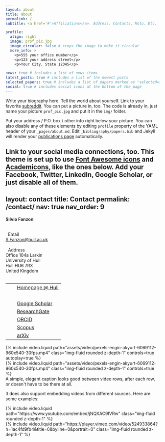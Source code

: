 ```yaml
---
layout: about
title: about
permalink: /
subtitle: <a href='#'>Affiliations</a>. Address. Contacts. Moto. Etc.

profile:
  align: right
  image: prof_pic.jpg
  image_circular: false # crops the image to make it circular
  more_info: >
    <p>555 your office number</p>
    <p>123 your address street</p>
    <p>Your City, State 12345</p>

news: true # includes a list of news items
latest_posts: true # includes a list of the newest posts
selected_papers: true # includes a list of papers marked as "selected={true}"
social: true # includes social icons at the bottom of the page
---
```


Write your biography here. Tell the world about yourself. Link to your favorite [subreddit](http://reddit.com). You can put a picture in, too. The code is already in, just name your picture `prof_pic.jpg` and put it in the `img/` folder.

Put your address / P.O. box / other info right below your picture. You can also disable any of these elements by editing `profile` property of the YAML header of your `_pages/about.md`. Edit `_bibliography/papers.bib` and Jekyll will render your [publications page](/al-folio/publications/) automatically.

Link to your social media connections, too. This theme is set up to use [Font Awesome icons](https://fontawesome.com/) and [Academicons](https://jpswalsh.github.io/academicons/), like the ones below. Add your Facebook, Twitter, LinkedIn, Google Scholar, or just disable all of them.
---
layout: contact
title: Contact
permalink: /contact/
nav: true
nav_order: 9
---

<div>
    <h4 style="margin-bottom: 2rem;"><b>Silvio Fanzon</b></h4>
      <i class="fas fa-envelope" style="font-size: 1.3em;"></i> &nbsp;
      Email
      <br>
      <a href = "mailto: S.Fanzon@hull.ac.uk">S.Fanzon@hull.ac.uk</a>
      <br style="line-height: 1.5rem;"/>
      &nbsp;
      <br>    
      <i class="fas fa-map-marker-alt" style="font-size: 1.3em;"></i> &nbsp;
      Address
      <br>
      Office 104a Larkin
      <br>
      University of Hull
      <br>
      Hull HU6 7RX
      <br>
      United Kingdom
      <br style="line-height: 1.5rem;"/>
      &nbsp;
      <br>  
      <table>
        <tbody>
        <tr>
        <td> <i class="fas fa-briefcase" style="font-size: 1.3em;"></i> </td>
        <td> &nbsp; <a href = "https://www.hull.ac.uk/staff-directory/silvio-fanzon">Homepage @ Hull</a> </td>
        </tr>
        <tr>
        <td> &nbsp; </td>
        <td> &nbsp; </td>
        </tr>
        <tr>
        <td> <i class="ai ai-google-scholar-square" style="font-size: 1.6em;"></i> </td>
        <td> &nbsp; <a href="https://scholar.google.com/citations?user={{ site.scholar_userid }}">Google Scholar</a> </td>
        </tr>
        <tr>
        <td> <i class="ai ai-researchgate-square" style="font-size: 1.6em;"></i> </td>
        <td> &nbsp; <a href="https://www.researchgate.net/profile/{{site.research_gate_profile}}/">ResearchGate</a> </td>
        </tr>
        <tr>
        <td> <i class="ai ai-orcid-square" style="font-size: 1.6em;"></i> </td>
        <td> &nbsp; <a href="https://orcid.org/{{ site.orcid_id }}">ORCID</a> </td>
        </tr>
        <tr>
        <td> <i class="ai ai-scopus-square" style="font-size: 1.6em;"></i> </td>
        <td> &nbsp; <a href="https://www.scopus.com/authid/detail.uri?authorId={{site.scopus_id}}">Scopus</a> </td> 
        </tr>
        <tr>
        <td> <i class="ai ai-arxiv-square" style="font-size: 1.6em;"></i> </td>
        <td> &nbsp; <a href="https://arxiv.org/a/{{ site.arxiv_username }}">arXiv</a> </td> 
        </tr>
        </tbody>
        </table>
</div>  


<div class="row mt-3">
    <div class="col-sm mt-3 mt-md-0">
        {% include video.liquid path="assets/video/pexels-engin-akyurt-6069112-960x540-30fps.mp4" class="img-fluid rounded z-depth-1" controls=true autoplay=true %}
    </div>
    <div class="col-sm mt-3 mt-md-0">
        {% include video.liquid path="assets/video/pexels-engin-akyurt-6069112-960x540-30fps.mp4" class="img-fluid rounded z-depth-1" controls=true %}
    </div>
</div>
<div class="caption">
    A simple, elegant caption looks good between video rows, after each row, or doesn't have to be there at all.
</div>

It does also support embedding videos from different sources. Here are some examples:

<div class="row mt-3">
    <div class="col-sm mt-3 mt-md-0">
        {% include video.liquid path="https://www.youtube.com/embed/jNQXAC9IVRw" class="img-fluid rounded z-depth-1" %}
    </div>
    <div class="col-sm mt-3 mt-md-0">
        {% include video.liquid path="https://player.vimeo.com/video/524933864?h=1ac4fd9fb4&title=0&byline=0&portrait=0" class="img-fluid rounded z-depth-1" %}
    </div>
</div>
